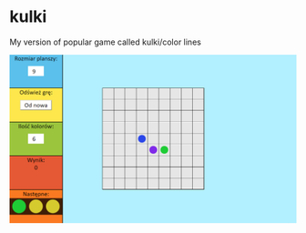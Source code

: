 # kulki
My version of popular game called kulki/color lines

<img src="https://github.com/mterczynski/kulki/blob/master/assets/projectPreview.PNG">
